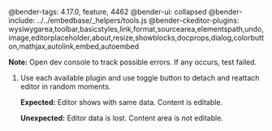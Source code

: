 @bender-tags: 4.17.0, feature, 4462
@bender-ui: collapsed
@bender-include: ../../embedbase/_helpers/tools.js
@bender-ckeditor-plugins: wysiwygarea,toolbar,basicstyles,link,format,sourcearea,elementspath,undo,image,editorplaceholder,about,resize,showblocks,docprops,dialog,colorbutton,mathjax,autolink,embed,autoembed

**Note:** Open dev console to track possible errors. If any occurs, test failed.

1. Use each available plugin and use toggle button to detach and reattach editor in random moments.

	**Expected:** Editor shows with same data. Content is editable.

	**Unexpected:** Editor data is lost. Content area is not editable.
